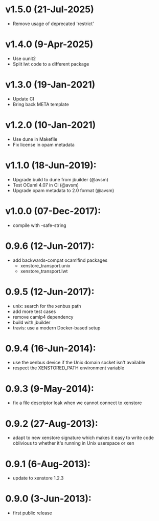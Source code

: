# v1.5.0 (21-Jul-2025)
* Remove usage of deprecated 'restrict'

# v1.4.0 (9-Apr-2025)
* Use ounit2
* Split lwt code to a different package

# v1.3.0 (19-Jan-2021)
* Update CI
* Bring back META template

# v1.2.0 (10-Jan-2021)
* Use dune in Makefile
* Fix license in opam metadata

# v1.1.0 (18-Jun-2019):
* Upgrade build to dune from jbuilder (@avsm)
* Test OCaml 4.07 in CI (@avsm)
* Upgrade opam metadata to 2.0 format (@avsm)

# v1.0.0 (07-Dec-2017):
* compile with -safe-string

# 0.9.6 (12-Jun-2017):
* add backwards-compat ocamlfind packages
  - xenstore_transport.unix
  - xenstore_transport.lwt

# 0.9.5 (12-Jun-2017):
* unix: search for the xenbus path
* add more test cases
* remove camlp4 dependency
* build with jbuilder
* travis: use a modern Docker-based setup

# 0.9.4 (16-Jun-2014):
* use the xenbus device if the Unix domain socket isn't available
* respect the XENSTORED_PATH environment variable

# 0.9.3 (9-May-2014):
* fix a file descriptor leak when we cannot connect to xenstore

# 0.9.2 (27-Aug-2013):
* adapt to new xenstore signature which makes it easy to write code
  oblivious to whether it's running in Unix userspace or xen

# 0.9.1 (6-Aug-2013):
* update to xenstore 1.2.3

# 0.9.0 (3-Jun-2013):
* first public release

